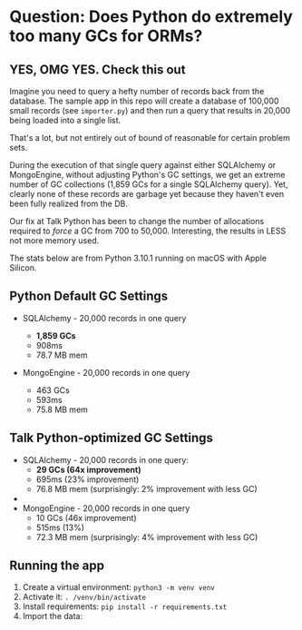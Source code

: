# Question: Does Python do extremely too many GCs for ORMs?

## YES, OMG YES. Check this out

Imagine you need to query a hefty number of records back from the database.
The sample app in this repo will create a database of 100,000 small records (see `importer.py`)
and then run a query that results in 20,000 being loaded into a single list.

That's a lot, but not entirely out of bound of reasonable for certain problem sets.

During the execution of that single query against either SQLAlchemy or MongoEngine,
without adjusting Python's GC settings, we get an extreme number of GC collections 
(1,859 GCs for a single SQLAlchemy query). Yet, clearly none of these records are
garbage yet because they haven't even been fully realized from the DB.

Our fix at Talk Python has been to change the number of allocations required to *force*
a GC from 700 to 50,000. Interesting, the results in LESS not more memory used. 

The stats below are from Python 3.10.1 running on macOS with Apple Silicon.

## Python Default GC Settings

- SQLAlchemy - 20,000 records in one query
  - **1,859 GCs**
  - 908ms
  - 78.7 MB mem

- MongoEngine - 20,000 records in one query
  - 463 GCs
  - 593ms
  - 75.8 MB mem


## Talk Python-optimized GC Settings

- SQLAlchemy - 20,000 records in one query: 
  - **29 GCs (64x improvement)**
  - 695ms (23% improvement)
  - 76.8 MB mem (surprisingly: 2% improvement with less GC)
- 
- MongoEngine - 20,000 records in one query
  - 10 GCs (46x improvement)
  - 515ms (13%)
  - 72.3 MB mem (surprisingly: 4% improvement with less GC)

## Running the app

1. Create a virtual environment: `python3 -m venv venv`
2. Activate it: `. /venv/bin/activate`
3. Install requirements: `pip install -r requirements.txt`
4. Import the data: 